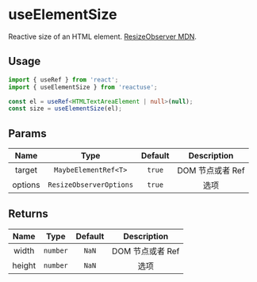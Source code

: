# useElementSize

Reactive size of an HTML element. [ResizeObserver MDN](https://developer.mozilla.org/en-US/docs/Web/API/ResizeObserver).

## Usage

```ts
import { useRef } from 'react';
import { useElementSize } from 'reactuse';

const el = useRef<HTMLTextAreaElement | null>(null);
const size = useElementSize(el);
```

## Params

|  Name   |          Type           | Default |   Description    |
| :-----: | :---------------------: | :-----: | :--------------: |
| target  |  `MaybeElementRef<T>`   | `true`  | DOM 节点或者 Ref |
| options | `ResizeObserverOptions` | `true`  |       选项       |

## Returns

|  Name  |   Type   | Default |   Description    |
| :----: | :------: | :-----: | :--------------: |
| width  | `number` |  `NaN`  | DOM 节点或者 Ref |
| height | `number` |  `NaN`  |       选项       |
